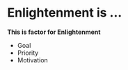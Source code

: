 # Enlightenment is ...

**This is factor for Enlightenment**
- Goal
- Priority
- Motivation
<br/><br/>
